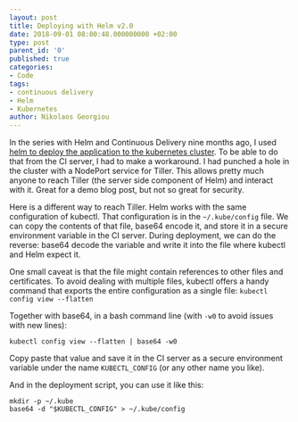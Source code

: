 ```yaml
---
layout: post
title: Deploying with Helm v2.0
date: 2018-09-01 08:00:48.000000000 +02:00
type: post
parent_id: '0'
published: true
categories:
- Code
tags:
- continuous delivery
- Helm
- Kubernetes
author: Nikolaos Georgiou
---
```


In the series with Helm and Continuous Delivery nine months ago, I used <a href="{{ site.baseurl }}/2017/12/02/cd-with-helm-part-5-versioned-artifacts.html">helm to deploy the application to the kubernetes cluster</a>. To be able to do that from the CI server, I had to make a workaround. I had punched a hole in the cluster with a NodePort service for Tiller. This allows pretty much anyone to reach Tiller (the server side component of Helm) and interact with it. Great for a demo blog post, but not so great for security.

<!--more-->

Here is a different way to reach Tiller. Helm works with the same configuration of kubectl. That configuration is in the <code>~/.kube/config</code> file. We can copy the contents of that file, base64 encode it, and store it in a secure environment variable in the CI server. During deployment, we can do the reverse: base64 decode the variable and write it into the file where kubectl and Helm expect it.

One small caveat is that the file might contain references to other files and certificates. To avoid dealing with multiple files, kubectl offers a handy command that exports the entire configuration as a single file: <code>kubectl config view --flatten</code>

Together with base64, in a bash command line (with <code>-w0</code> to avoid issues with new lines):

```
kubectl config view --flatten | base64 -w0
```

Copy paste that value and save it in the CI server as a secure environment variable under the name <code>KUBECTL_CONFIG</code> (or any other name you like).

And in the deployment script, you can use it like this:

```
mkdir -p ~/.kube
base64 -d "$KUBECTL_CONFIG" > ~/.kube/config
```

